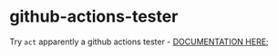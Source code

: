 # github-actions-tester

Try `act` apparently a github actions tester - [DOCUMENTATION HERE](https://github.com/nektos/act);
